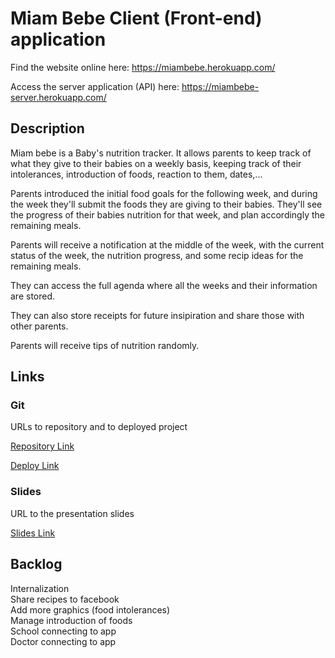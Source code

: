 

# Miam Bebe Client (Front-end) application

Find the website online here: https://miambebe.herokuapp.com/

Access the server application (API) here: https://miambebe-server.herokuapp.com/


## Description

Miam bebe is a Baby's nutrition tracker. It allows parents to keep track of what they give to their babies on a weekly basis, keeping track of their intolerances, introduction of foods, reaction to them, dates,...

Parents introduced the initial food goals for the following week, and during the week they'll submit the foods they are giving to their babies. They'll see the progress of their babies nutrition for that week, and plan accordingly the remaining meals. 

Parents will receive a notification at the middle of the week, with the current status of the week, the nutrition progress, and some recip ideas for the remaining meals.

They can access the full agenda where all the weeks and their information are stored. 

They can also store receipts for future insipiration and share those with other parents. 

Parents will receive tips of nutrition randomly.


## Links

### Git

URLs to repository and to deployed project

[Repository Link](https://github.com/monifasol/miambebe-client)

[Deploy Link](https://miambebe.herokuapp.com/)

### Slides

URL to the presentation slides

[Slides Link](https://docs.google.com/presentation/d/1xGhHNJUZrf0kUgqQx-IkHMziJCrfma6-KJy7SLHfJUs/edit#slide=id.p)


## Backlog

Internalization    
Share recipes to facebook   
Add more graphics (food intolerances)   
Manage introduction of foods   
School connecting to app   
Doctor connecting to app    
